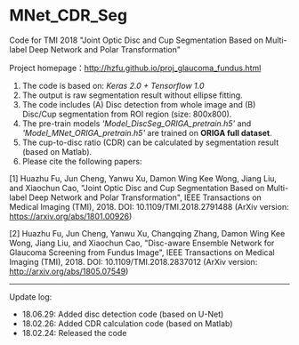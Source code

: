 # MNet_CDR_Seg

Code for TMI 2018 "Joint Optic Disc and Cup Segmentation Based on Multi-label Deep Network and Polar Transformation"

Project homepage：http://hzfu.github.io/proj_glaucoma_fundus.html

1. The code is based on: *Keras 2.0 + Tensorflow 1.0*
2. The output is raw segmentation result without ellipse fitting.
3. The code includes (A) Disc detection from whole image and (B) Disc/Cup segmentation from ROI region (size: 800x800). 
4. The pre-train models *'Model_DiscSeg_ORIGA_pretrain.h5'* and *'Model_MNet_ORIGA_pretrain.h5'*  are trained on **ORIGA full dataset**.
5. The cup-to-disc ratio (CDR) can be calculated by segmentation result (based on Matlab).
6. Please cite the following papers:

[1] Huazhu Fu, Jun Cheng, Yanwu Xu, Damon Wing Kee Wong, Jiang Liu, and Xiaochun Cao, "Joint Optic Disc and Cup Segmentation Based on Multi-label Deep Network and Polar Transformation", IEEE Transactions on Medical Imaging (TMI), 2018. DOI: 10.1109/TMI.2018.2791488 (ArXiv version: https://arxiv.org/abs/1801.00926) 

[2] Huazhu Fu, Jun Cheng, Yanwu Xu, Changqing Zhang, Damon Wing Kee Wong, Jiang Liu, and Xiaochun Cao, "Disc-aware Ensemble Network for Glaucoma Screening from Fundus Image", IEEE Transactions on Medical Imaging (TMI), 2018. DOI: 10.1109/TMI.2018.2837012 (ArXiv version: http://arxiv.org/abs/1805.07549)


----------------

Update log:

- 18.06.29: Added disc detection code (based on U-Net)
- 18.02.26: Added CDR calculation code (based on Matlab)
- 18.02.24: Released the code

